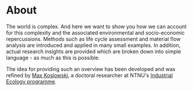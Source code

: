 # About 

The world is complex. And here we want to show you how we can account for this complexity and the associated environmental and socio-economic repercussions. Methods such as life cycle assessment and material flow analysis are introduced and applied in many small examples. In addition, actual research insights are provided which are broken down into simple language - as much as this is possible.

The idea for providing such an overview has been developed and was refined by [Max Koslowski](https://www.ntnu.edu/employees/maximilian.koslowski), a doctoral researcher at NTNU's [Industrial Ecology programme](https://www.ntnu.edu/indecol/).